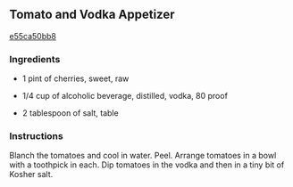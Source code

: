 ## Tomato and Vodka Appetizer

[e55ca50bb8](https://recipeland.com/recipe/v/tomato-vodka-appetizer-51621)

### Ingredients

 - 1 pint of cherries, sweet, raw

 - 1/4 cup of alcoholic beverage, distilled, vodka, 80 proof

 - 2 tablespoon of salt, table

### Instructions

Blanch the tomatoes and cool in water. Peel. Arrange tomatoes in a bowl with a toothpick in each. Dip tomatoes in the vodka and then in a tiny bit of Kosher salt.